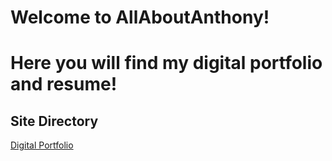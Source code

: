 # Welcome to AllAboutAnthony!

# Here you will find my digital portfolio and resume!
## Site Directory
[Digital Portfolio](portfolio.md)


